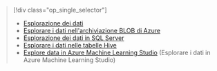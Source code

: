 > [!div class="op_single_selector"]
> * [Esplorazione dei dati](../articles/machine-learning/team-data-science-process/explore-data.md)
> * [Esplorare i dati nell'archiviazione BLOB di Azure](../articles/machine-learning/team-data-science-process/explore-data-blob.md)
> * [Esplorazione dei dati in SQL Server](../articles/machine-learning/team-data-science-process/explore-data-sql-server.md)
> * [Esplorare i dati nelle tabelle Hive](../articles/machine-learning/team-data-science-process/explore-data-hive-tables.md)
> * [Explore data in Azure Machine Learning Studio](https://azure.microsoft.com/documentation/videos/preprocessing-data-in-azure-ml-studio/) (Esplorare i dati in Azure Machine Learning Studio)
> 
> 

